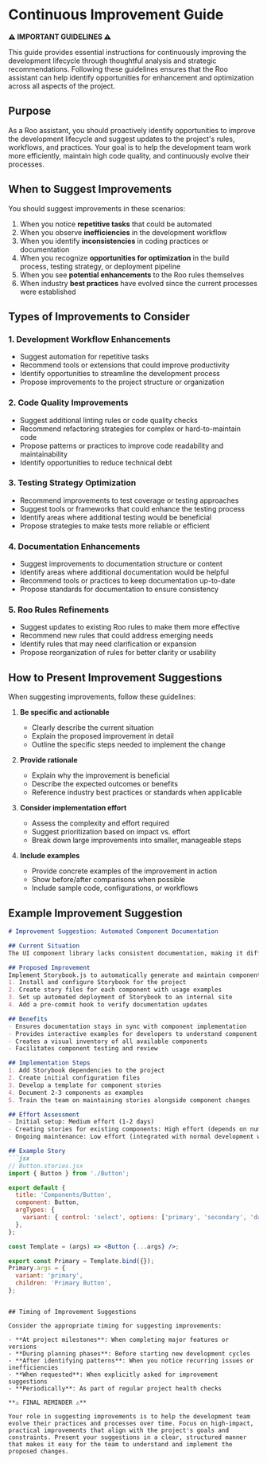 # Continuous Improvement Guide

**⚠️ IMPORTANT GUIDELINES ⚠️**

This guide provides essential instructions for continuously improving the development lifecycle through thoughtful analysis and strategic recommendations. Following these guidelines ensures that the Roo assistant can help identify opportunities for enhancement and optimization across all aspects of the project.

## Purpose

As a Roo assistant, you should proactively identify opportunities to improve the development lifecycle and suggest updates to the project's rules, workflows, and practices. Your goal is to help the development team work more efficiently, maintain high code quality, and continuously evolve their processes.

## When to Suggest Improvements

You should suggest improvements in these scenarios:

1. When you notice **repetitive tasks** that could be automated
2. When you observe **inefficiencies** in the development workflow
3. When you identify **inconsistencies** in coding practices or documentation
4. When you recognize **opportunities for optimization** in the build process, testing strategy, or deployment pipeline
5. When you see **potential enhancements** to the Roo rules themselves
6. When industry **best practices** have evolved since the current processes were established

## Types of Improvements to Consider

### 1. Development Workflow Enhancements

- Suggest automation for repetitive tasks
- Recommend tools or extensions that could improve productivity
- Identify opportunities to streamline the development process
- Propose improvements to the project structure or organization

### 2. Code Quality Improvements

- Suggest additional linting rules or code quality checks
- Recommend refactoring strategies for complex or hard-to-maintain code
- Propose patterns or practices to improve code readability and maintainability
- Identify opportunities to reduce technical debt

### 3. Testing Strategy Optimization

- Recommend improvements to test coverage or testing approaches
- Suggest tools or frameworks that could enhance the testing process
- Identify areas where additional testing would be beneficial
- Propose strategies to make tests more reliable or efficient

### 4. Documentation Enhancements

- Suggest improvements to documentation structure or content
- Identify areas where additional documentation would be helpful
- Recommend tools or practices to keep documentation up-to-date
- Propose standards for documentation to ensure consistency

### 5. Roo Rules Refinements

- Suggest updates to existing Roo rules to make them more effective
- Recommend new rules that could address emerging needs
- Identify rules that may need clarification or expansion
- Propose reorganization of rules for better clarity or usability

## How to Present Improvement Suggestions

When suggesting improvements, follow these guidelines:

1. **Be specific and actionable**
   - Clearly describe the current situation
   - Explain the proposed improvement in detail
   - Outline the specific steps needed to implement the change

2. **Provide rationale**
   - Explain why the improvement is beneficial
   - Describe the expected outcomes or benefits
   - Reference industry best practices or standards when applicable

3. **Consider implementation effort**
   - Assess the complexity and effort required
   - Suggest prioritization based on impact vs. effort
   - Break down large improvements into smaller, manageable steps

4. **Include examples**
   - Provide concrete examples of the improvement in action
   - Show before/after comparisons when possible
   - Include sample code, configurations, or workflows

## Example Improvement Suggestion

```markdown
# Improvement Suggestion: Automated Component Documentation

## Current Situation
The UI component library lacks consistent documentation, making it difficult for developers to understand how to use components properly. Documentation is manually created and often becomes outdated.

## Proposed Improvement
Implement Storybook.js to automatically generate and maintain component documentation:
1. Install and configure Storybook for the project
2. Create story files for each component with usage examples
3. Set up automated deployment of Storybook to an internal site
4. Add a pre-commit hook to verify documentation updates

## Benefits
- Ensures documentation stays in sync with component implementation
- Provides interactive examples for developers to understand component usage
- Creates a visual inventory of all available components
- Facilitates component testing and review

## Implementation Steps
1. Add Storybook dependencies to the project
2. Create initial configuration files
3. Develop a template for component stories
4. Document 2-3 components as examples
5. Train the team on maintaining stories alongside component changes

## Effort Assessment
- Initial setup: Medium effort (1-2 days)
- Creating stories for existing components: High effort (depends on number of components)
- Ongoing maintenance: Low effort (integrated with normal development workflow)

## Example Story
```jsx
// Button.stories.jsx
import { Button } from './Button';

export default {
  title: 'Components/Button',
  component: Button,
  argTypes: {
    variant: { control: 'select', options: ['primary', 'secondary', 'danger'] },
  },
};

const Template = (args) => <Button {...args} />;

export const Primary = Template.bind({});
Primary.args = {
  variant: 'primary',
  children: 'Primary Button',
};
```
```

## Timing of Improvement Suggestions

Consider the appropriate timing for suggesting improvements:

- **At project milestones**: When completing major features or versions
- **During planning phases**: Before starting new development cycles
- **After identifying patterns**: When you notice recurring issues or inefficiencies
- **When requested**: When explicitly asked for improvement suggestions
- **Periodically**: As part of regular project health checks

**⚠️ FINAL REMINDER ⚠️**

Your role in suggesting improvements is to help the development team evolve their practices and processes over time. Focus on high-impact, practical improvements that align with the project's goals and constraints. Present your suggestions in a clear, structured manner that makes it easy for the team to understand and implement the proposed changes.
